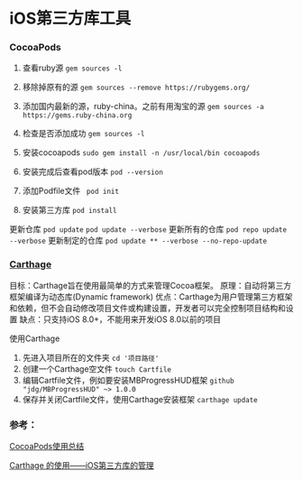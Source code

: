 #  iOS第三方库工具

### CocoaPods

1. 查看ruby源
`gem sources -l`

2. 移除掉原有的源
`gem sources --remove https://rubygems.org/`

3. 添加国内最新的源，ruby-china。之前有用淘宝的源
`gem sources -a https://gems.ruby-china.org`

4. 检查是否添加成功
`gem sources -l`

5. 安装cocoapods
`sudo gem install -n /usr/local/bin cocoapods`

6. 安装完成后查看pod版本
`pod --version`

7. 添加Podfile文件
` pod init`

8. 安装第三方库
`pod install`

更新仓库
`pod update` 
`pod update --verbose`
更新所有的仓库
`pod repo update --verbose`
更新制定的仓库
`pod update ** --verbose --no-repo-update`



### [Carthage](https://github.com/Carthage/Carthage)
目标：Carthage旨在使用最简单的方式来管理Cocoa框架。
原理：自动将第三方框架编译为动态库(Dynamic framework)
优点：Carthage为用户管理第三方框架和依赖，但不会自动修改项目文件或构建设置，开发者可以完全控制项目结构和设置
缺点：只支持iOS 8.0+，不能用来开发iOS 8.0以前的项目


使用Carthage
1. 先进入项目所在的文件夹
`cd '项目路径'`
2. 创建一个Carthage空文件
`touch Cartfile`
3. 编辑Cartfile文件，例如要安装MBProgressHUD框架
`github "jdg/MBProgressHUD" ~> 1.0.0`
4. 保存并关闭Cartfile文件，使用Carthage安装框架
`carthage update`

### 参考：
[CocoaPods使用总结](https://www.jianshu.com/p/7d0ad4cde012)


[Carthage 的使用——iOS第三方库的管理](https://www.jianshu.com/p/f33972b08648)
